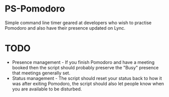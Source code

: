 # PS-Pomodoro
Simple command line timer geared at developers who wish to practise Pomodoro and also have their presence updated on Lync.

# TODO
* Presence management - If you finish Pomodoro and have a meeting booked then the script should probably preserve the "Busy" presence that meetings generally set.
* Status management - The script should reset your status back to how it was after exiting Pomodoro, the script should also let people know when you are available to be disturbed.